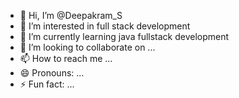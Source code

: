 - 👋 Hi, I’m @Deepakram_S
- 👀 I’m interested in full stack development
- 🌱 I’m currently learning java fullstack development
- 💞️ I’m looking to collaborate on ...
- 📫 How to reach me ...
- 😄 Pronouns: ...
- ⚡ Fun fact: ...

<!---
Deepakram007/Deepakram007 is a ✨ special ✨ repository because its `README.md` (this file) appears on your GitHub profile.
You can click the Preview link to take a look at your changes.
--->
